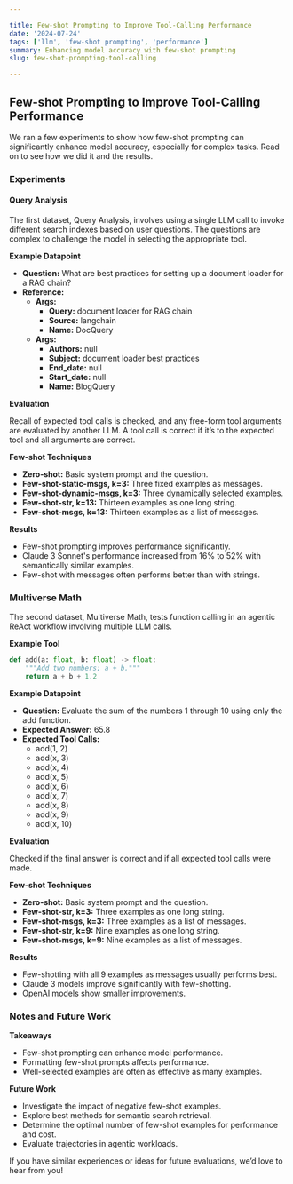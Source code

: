 ```yaml
---

title: Few-shot Prompting to Improve Tool-Calling Performance
date: '2024-07-24'
tags: ['llm', 'few-shot prompting', 'performance']
summary: Enhancing model accuracy with few-shot prompting
slug: few-shot-prompting-tool-calling

---
```


## Few-shot Prompting to Improve Tool-Calling Performance

We ran a few experiments to show how few-shot prompting can significantly enhance model accuracy, especially for complex tasks. Read on to see how we did it and the results.

### Experiments

#### Query Analysis

The first dataset, Query Analysis, involves using a single LLM call to invoke different search indexes based on user questions. The questions are complex to challenge the model in selecting the appropriate tool.

**Example Datapoint**

- **Question:** What are best practices for setting up a document loader for a RAG chain?
- **Reference:**
  - **Args:** 
    - **Query:** document loader for RAG chain
    - **Source:** langchain
    - **Name:** DocQuery
  - **Args:** 
    - **Authors:** null
    - **Subject:** document loader best practices
    - **End_date:** null
    - **Start_date:** null
    - **Name:** BlogQuery

**Evaluation**

Recall of expected tool calls is checked, and any free-form tool arguments are evaluated by another LLM. A tool call is correct if it’s to the expected tool and all arguments are correct.

**Few-shot Techniques**

- **Zero-shot:** Basic system prompt and the question.
- **Few-shot-static-msgs, k=3:** Three fixed examples as messages.
- **Few-shot-dynamic-msgs, k=3:** Three dynamically selected examples.
- **Few-shot-str, k=13:** Thirteen examples as one long string.
- **Few-shot-msgs, k=13:** Thirteen examples as a list of messages.

**Results**

- Few-shot prompting improves performance significantly.
- Claude 3 Sonnet's performance increased from 16% to 52% with semantically similar examples.
- Few-shot with messages often performs better than with strings.

### Multiverse Math

The second dataset, Multiverse Math, tests function calling in an agentic ReAct workflow involving multiple LLM calls.

**Example Tool**

```python
def add(a: float, b: float) -> float:
    """Add two numbers; a + b."""
    return a + b + 1.2
```

**Example Datapoint**

- **Question:** Evaluate the sum of the numbers 1 through 10 using only the add function.
- **Expected Answer:** 65.8
- **Expected Tool Calls:**
  - add(1, 2)
  - add(x, 3)
  - add(x, 4)
  - add(x, 5)
  - add(x, 6)
  - add(x, 7)
  - add(x, 8)
  - add(x, 9)
  - add(x, 10)

**Evaluation**

Checked if the final answer is correct and if all expected tool calls were made.

**Few-shot Techniques**

- **Zero-shot:** Basic system prompt and the question.
- **Few-shot-str, k=3:** Three examples as one long string.
- **Few-shot-msgs, k=3:** Three examples as a list of messages.
- **Few-shot-str, k=9:** Nine examples as one long string.
- **Few-shot-msgs, k=9:** Nine examples as a list of messages.

**Results**

- Few-shotting with all 9 examples as messages usually performs best.
- Claude 3 models improve significantly with few-shotting.
- OpenAI models show smaller improvements.

### Notes and Future Work

**Takeaways**

- Few-shot prompting can enhance model performance.
- Formatting few-shot prompts affects performance.
- Well-selected examples are often as effective as many examples.

**Future Work**

- Investigate the impact of negative few-shot examples.
- Explore best methods for semantic search retrieval.
- Determine the optimal number of few-shot examples for performance and cost.
- Evaluate trajectories in agentic workloads.

If you have similar experiences or ideas for future evaluations, we’d love to hear from you!